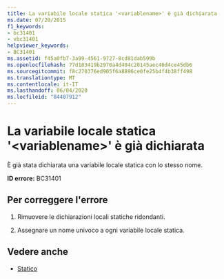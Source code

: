 ```yaml
---
title: La variabile locale statica '<variablename>' è già dichiarata
ms.date: 07/20/2015
f1_keywords:
- bc31401
- vbc31401
helpviewer_keywords:
- BC31401
ms.assetid: f45a0fb7-3a99-4561-9727-8cd81dab599b
ms.openlocfilehash: 77d183419b2970a4d404c20145aec46d4ce45db6
ms.sourcegitcommit: f8c270376ed905f6a8896ce0fe25b4f4b38ff498
ms.translationtype: MT
ms.contentlocale: it-IT
ms.lasthandoff: 06/04/2020
ms.locfileid: "84407912"
---
```

# <a name="static-local-variable-variablename-is-already-declared"></a>La variabile locale statica '\<variablename>' è già dichiarata
È già stata dichiarata una variabile locale statica con lo stesso nome.  
  
 **ID errore:** BC31401  
  
## <a name="to-correct-this-error"></a>Per correggere l'errore  
  
1. Rimuovere le dichiarazioni locali statiche ridondanti.  
  
2. Assegnare un nome univoco a ogni variabile locale statica.  
  
## <a name="see-also"></a>Vedere anche

- [Statico](../language-reference/modifiers/static.md)
